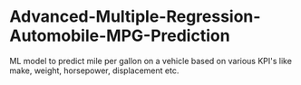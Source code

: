 # Advanced-Multiple-Regression-Automobile-MPG-Prediction
 ML model to predict mile per gallon on a vehicle based on various KPI's like make, weight, horsepower, displacement etc.
